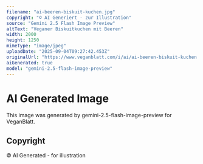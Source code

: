 ```yaml
---
filename: "ai-beeren-biskuit-kuchen.jpg"
copyright: "© AI Generiert - zur Illustration"
source: "Gemini 2.5 Flash Image Preview"
altText: "Veganer Biskuitkuchen mit Beeren"
width: 2000
height: 1250
mimeType: "image/jpeg"
uploadDate: "2025-09-04T09:27:42.453Z"
originalUrl: "https://www.veganblatt.com/i/ai/ai-beeren-biskuit-kuchen.jpg"
aiGenerated: true
model: "gemini-2.5-flash-image-preview"
---
```


# AI Generated Image

This image was generated by gemini-2.5-flash-image-preview for VeganBlatt.

## Copyright
© AI Generated - for illustration
